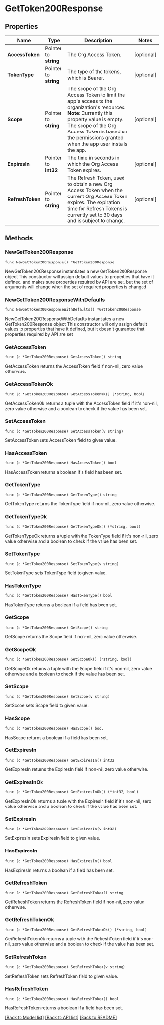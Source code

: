 # GetToken200Response

## Properties

Name | Type | Description | Notes
------------ | ------------- | ------------- | -------------
**AccessToken** | Pointer to **string** | The Org Access Token. | [optional] 
**TokenType** | Pointer to **string** | The type of the tokens, which is Bearer. | [optional] 
**Scope** | Pointer to **string** | The scope of the Org Access Token to limit the app&#39;s access to the organization&#39;s resources.  **Note**: Currently this property value is empty. The scope of the Org Access Token is based on the permissions granted when the app user installs the app.  | [optional] 
**ExpiresIn** | Pointer to **int32** | The time in seconds in which the Org Access Token expires. | [optional] 
**RefreshToken** | Pointer to **string** | The Refresh Token, used to obtain a new Org Access Token when the current Org Access Token expires. The expiration time for Refresh Tokens is currently set to 30 days and is subject to change. | [optional] 

## Methods

### NewGetToken200Response

`func NewGetToken200Response() *GetToken200Response`

NewGetToken200Response instantiates a new GetToken200Response object
This constructor will assign default values to properties that have it defined,
and makes sure properties required by API are set, but the set of arguments
will change when the set of required properties is changed

### NewGetToken200ResponseWithDefaults

`func NewGetToken200ResponseWithDefaults() *GetToken200Response`

NewGetToken200ResponseWithDefaults instantiates a new GetToken200Response object
This constructor will only assign default values to properties that have it defined,
but it doesn't guarantee that properties required by API are set

### GetAccessToken

`func (o *GetToken200Response) GetAccessToken() string`

GetAccessToken returns the AccessToken field if non-nil, zero value otherwise.

### GetAccessTokenOk

`func (o *GetToken200Response) GetAccessTokenOk() (*string, bool)`

GetAccessTokenOk returns a tuple with the AccessToken field if it's non-nil, zero value otherwise
and a boolean to check if the value has been set.

### SetAccessToken

`func (o *GetToken200Response) SetAccessToken(v string)`

SetAccessToken sets AccessToken field to given value.

### HasAccessToken

`func (o *GetToken200Response) HasAccessToken() bool`

HasAccessToken returns a boolean if a field has been set.

### GetTokenType

`func (o *GetToken200Response) GetTokenType() string`

GetTokenType returns the TokenType field if non-nil, zero value otherwise.

### GetTokenTypeOk

`func (o *GetToken200Response) GetTokenTypeOk() (*string, bool)`

GetTokenTypeOk returns a tuple with the TokenType field if it's non-nil, zero value otherwise
and a boolean to check if the value has been set.

### SetTokenType

`func (o *GetToken200Response) SetTokenType(v string)`

SetTokenType sets TokenType field to given value.

### HasTokenType

`func (o *GetToken200Response) HasTokenType() bool`

HasTokenType returns a boolean if a field has been set.

### GetScope

`func (o *GetToken200Response) GetScope() string`

GetScope returns the Scope field if non-nil, zero value otherwise.

### GetScopeOk

`func (o *GetToken200Response) GetScopeOk() (*string, bool)`

GetScopeOk returns a tuple with the Scope field if it's non-nil, zero value otherwise
and a boolean to check if the value has been set.

### SetScope

`func (o *GetToken200Response) SetScope(v string)`

SetScope sets Scope field to given value.

### HasScope

`func (o *GetToken200Response) HasScope() bool`

HasScope returns a boolean if a field has been set.

### GetExpiresIn

`func (o *GetToken200Response) GetExpiresIn() int32`

GetExpiresIn returns the ExpiresIn field if non-nil, zero value otherwise.

### GetExpiresInOk

`func (o *GetToken200Response) GetExpiresInOk() (*int32, bool)`

GetExpiresInOk returns a tuple with the ExpiresIn field if it's non-nil, zero value otherwise
and a boolean to check if the value has been set.

### SetExpiresIn

`func (o *GetToken200Response) SetExpiresIn(v int32)`

SetExpiresIn sets ExpiresIn field to given value.

### HasExpiresIn

`func (o *GetToken200Response) HasExpiresIn() bool`

HasExpiresIn returns a boolean if a field has been set.

### GetRefreshToken

`func (o *GetToken200Response) GetRefreshToken() string`

GetRefreshToken returns the RefreshToken field if non-nil, zero value otherwise.

### GetRefreshTokenOk

`func (o *GetToken200Response) GetRefreshTokenOk() (*string, bool)`

GetRefreshTokenOk returns a tuple with the RefreshToken field if it's non-nil, zero value otherwise
and a boolean to check if the value has been set.

### SetRefreshToken

`func (o *GetToken200Response) SetRefreshToken(v string)`

SetRefreshToken sets RefreshToken field to given value.

### HasRefreshToken

`func (o *GetToken200Response) HasRefreshToken() bool`

HasRefreshToken returns a boolean if a field has been set.


[[Back to Model list]](../README.md#documentation-for-models) [[Back to API list]](../README.md#documentation-for-api-endpoints) [[Back to README]](../README.md)



